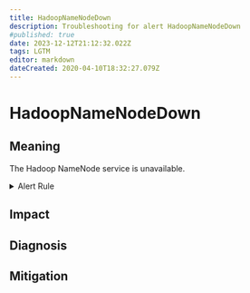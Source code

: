 ```yaml
---
title: HadoopNameNodeDown
description: Troubleshooting for alert HadoopNameNodeDown
#published: true
date: 2023-12-12T21:12:32.022Z
tags: LGTM
editor: markdown
dateCreated: 2020-04-10T18:32:27.079Z
---
```


# HadoopNameNodeDown

## Meaning
[//]: # "Short paragraph that explains what the alert means"
The Hadoop NameNode service is unavailable.

<details>
  <summary>Alert Rule</summary>

  ```yaml
alert: HadoopNameNodeDown
expr: up{job="hadoop-namenode"} == 0
for: 5m
labels:
    severity: critical
annotations:
    summary: Hadoop Name Node Down (instance {{ $labels.instance }})
    description: |-
        The Hadoop NameNode service is unavailable.
          VALUE = {{ $value }}
          LABELS = {{ $labels }}
    runbook: https://github.com/srerun/prometheus-alerts/content/runbooks/HadoopNameNodeDown

  ```
</details>


## Impact
[//]: # "What could / will happen if the alert is not addressed"



## Diagnosis
[//]: # "Steps to take to identify the cause of the problem"



## Mitigation
[//]: # "The steps necessary to resolve the alert"
